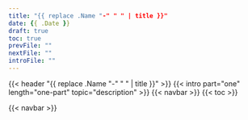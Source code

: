 ```yaml
---
title: "{{ replace .Name "-" " " | title }}"
date: {{ .Date }}
draft: true
toc: true
prevFile: ""
nextFile: ""
introFile: ""
---
```


{{< header "{{ replace .Name "-" " " | title }}" >}}
{{< intro part="one" length="one-part" topic="description" >}}
{{< navbar >}}
{{< toc >}}

{{< navbar >}}
